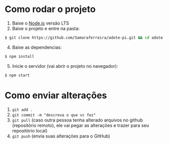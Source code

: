 <h1>Como rodar o projeto</h1>


1. Baixe o [Node.js](https://nodejs.org/en/) versão LTS
2. Baixe o projeto e entre na pasta: 
```bash 
$ git clone https://github.com/Samaraferreira/adote-pi.git && cd adote-pi
```
4. Baixe as dependencias: 
```bash 
$ npm install
```
5. Inicie o servidor (vai abrir o projeto no navegador):
```bash 
$ npm start
```

<h1>Como enviar alterações</h1>

1. `git add .`
2. `git commit -m "descreva o que vc fez"`
3. `git pull` (caso outra pessoa tenha alterado arquivos no github (repositório remoto), ele vai pegar as alterações e trazer para seu repositório local)
4. `git push` (envia suas alterações para o GitHub)
